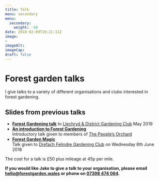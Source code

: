 ```yaml
---
title: Talk
menu: secondary
menu: 
  secondary:
    weight: -10
date: 2018-02-09T19:21:11Z
image: 
- 
imageAlt: 
imageCap: 
draft: false
---
```


# Forest garden talks

I give talks to a variety of different organisations and clubs interested in forest gardening.

## Slides from previous talks

* **[Forest Gardening talk](/talks/ldgc/#1)** to [Llechryd & District Gardening Club](https://www.facebook.com/LlechrydDGC/) May 2019
* **[An introduction to Forest Gardening](/talks/intro/#1)**  
  Introductory talk given to members of [The People’s Orchard](http://www.stdogmaelsabbey.org.uk/peoplesorchard)
* **[Forest Garden Magic](/talks/magic/#1)**  
  Talk given to [Drefach Felindre Gardening Club](http://www.drefachfelindregardeningclub.co.uk) on Wednesday 6th June 2018

The cost for a talk is £50 plus mileage at 45p per mile.

**If you would like Jake to give a talk to your organisation, please email [hello@forestgarden.wales](mailto:hello@forestgarden.wales) or phone on [07398&nbsp;474&nbsp;064](tel:+447398474064).**
